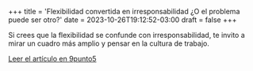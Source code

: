 +++
title = 'Flexibilidad convertida en irresponsabilidad ¿O el problema puede ser otro?'
date = 2023-10-26T19:12:52-03:00
draft = false
+++

Si crees que la flexibilidad se confunde con irresponsabilidad, te invito a mirar un cuadro más amplio y pensar en la cultura de trabajo.

[Leer el artículo en 9punto5](https://9punto5.cl/blog/flexibilidad-irresponsabilidad-cultura/)